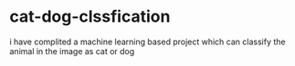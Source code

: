 # cat-dog-clssfication
i have complited a machine learning based project which can classify the animal in the image as cat or dog
